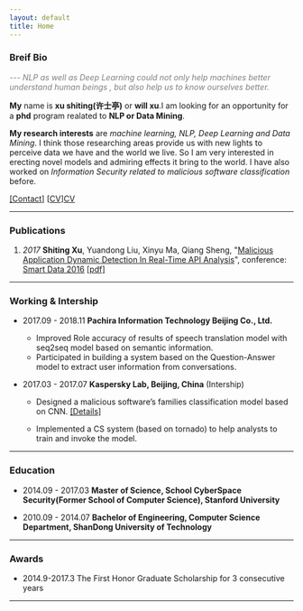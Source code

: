 ```yaml
---
layout: default
title: Home
---
```

### Breif Bio

<span style="color:grey"><i> --- NLP  as well as Deep Learning could not only help machines better understand human beings , but also help us to know ourselves better.</i></span>



**My** name is **xu shiting(许士亭)** or **will xu**.I am looking for an opportunity for a **phd** program realated to **NLP or Data Mining**.

**My research interests** are *machine learning, NLP, Deep Learning and Data Mining*. I think those researching areas provide us with new lights to perceive data we have and the world we live. So I am very interested in erecting novel models and admiring effects it bring to the world. I have also worked on *Information Security related to malicious software classification* before.


[[Contact]][mail] [[CV]][CV] 


***

### Publications

1. *2017* **Shiting Xu**, Yuandong Liu, Xinyu Ma, Qiang Sheng, "[Malicious Application Dynamic Detection In Real-Time API Analysis][paper1]", conference: [Smart Data 2016][smartData] [[pdf]][paper1 pdf]


***

### Working & Intership

- 2017.09 - 2018.11 **Pachira Information Technology Beijing Co., Ltd.**

    - Improved Role accuracy of results of speech translation model with seq2seq model based on semantic information.
    - Participated in building a system based on the Question-Answer model to extract user information from conversations.

<p/>

- 2017.03 - 2017.07    **Kaspersky Lab, Beijing, China** (Intership)

    - Designed a malicious software’s families classification model based on CNN.  [[Details]][kas blog]

    - Implemented a CS system (based on tornado) to help analysts to train and
invoke the model.        


***

### Education

- 2014.09 - 2017.03    **Master of Science, School CyberSpace Security(Former School of Computer Science), Stanford University**

- 2010.09 - 2014.07    **Bachelor of Engineering, Computer Science Department, ShanDong University of Technology**

***

### Awards

- 2014.9-2017.3      The First Honor Graduate Scholarship for 3 consecutive years

***


[CV]: ../../../assets/pdf/willXu_cv.pdf
[paper1]:http://ieeexplore.ieee.org/document/7917194/
[smartData]:http://umc.uestc.edu.cn/conference/cybermatics2016/SmartData2016/index.php
[paper1 pdf]:../../../assets/pdf/paper/5880a788.pdf
[mail]:mailto:xvshiting@live.com "xvshiting@live.com"
[kas blog]: /2019/05/19/research-summary.html


